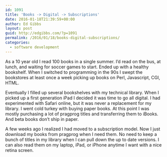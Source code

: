 ```yaml
---
id: 1091
title: 'Books -> Digital -> Subscriptions'
date: 2016-01-18T21:39:59+00:00
author: Ed Gibbs
layout: post
guid: http://edgibbs.com/?p=1091
permalink: /2016/01/18/books-digital-subscriptions/
categories:
  - software development
---
```

As a 10 year old I read 100 books in a single summer. I&#8217;d read on the bus, at lunch, and waiting for soccer games to start. Ended up with a healthy bookshelf. When I switched to programming in the 90s I swept the bookstores at least once a week picking up books on Perl, Javascript, CGI, HTML.

Eventually I filled up several bookshelves with my technical library. When I picked up a first generation iPad I decided it was time to go all digital. I had experimented with Safari online, but it was never a replacement for my library. I went cold turkey with buying paper books. At this point I was mostly purchasing a lot of pragprog titles and transferring them to iBooks. And beta books don&#8217;t ship in paper.

A few weeks ago I realized I had moved to a subscription model. Now I just download my books from pragprog when I need them. No need to keep a bunch of titles in my library when I can pull down the up to date versions. I can also read them on my laptop, iPad, or iPhone anytime I want with a nice retina screen.